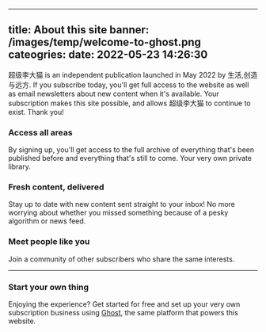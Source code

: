 
---
title: About this site
banner: /images/temp/welcome-to-ghost.png
cateogries: 
date: 2022-05-23 14:26:30
---
<p>超级李大猫 is an independent publication launched in May 2022 by 生活,创造与远方. If you subscribe today, you'll get full access to the website as well as email newsletters about new content when it's available. Your subscription makes this site possible, and allows 超级李大猫 to continue to exist. Thank you!</p><h3 id="access-all-areas">Access all areas</h3><p>By signing up, you'll get access to the full archive of everything that's been published before and everything that's still to come. Your very own private library.</p><h3 id="fresh-content-delivered">Fresh content, delivered</h3><p>Stay up to date with new content sent straight to your inbox! No more worrying about whether you missed something because of a pesky algorithm or news feed.</p><h3 id="meet-people-like-you">Meet people like you</h3><p>Join a community of other subscribers who share the same interests.</p><hr><h3 id="start-your-own-thing">Start your own thing</h3><p>Enjoying the experience? Get started for free and set up your very own subscription business using <a href="https://ghost.org">Ghost</a>, the same platform that powers this website.</p>
    